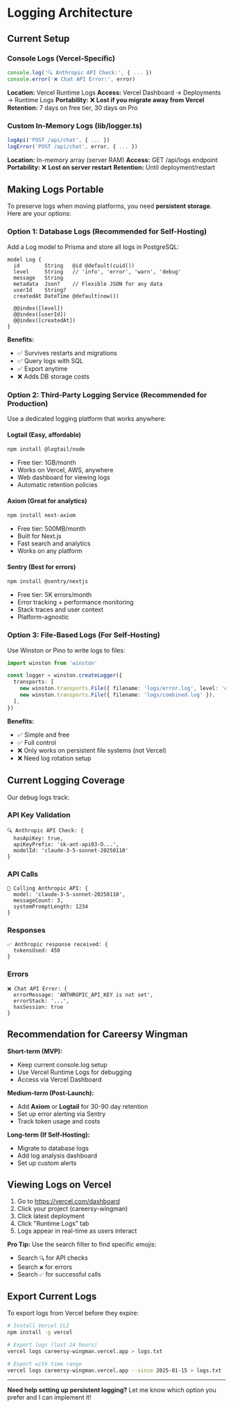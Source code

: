 # Logging Architecture

## Current Setup

### Console Logs (Vercel-Specific)
```typescript
console.log('🔍 Anthropic API Check:', { ... })
console.error('❌ Chat API Error:', error)
```

**Location:** Vercel Runtime Logs
**Access:** Vercel Dashboard → Deployments → Runtime Logs
**Portability:** ❌ **Lost if you migrate away from Vercel**
**Retention:** 7 days on free tier, 30 days on Pro

### Custom In-Memory Logs (lib/logger.ts)
```typescript
logApi('POST /api/chat', { ... })
logError('POST /api/chat', error, { ... })
```

**Location:** In-memory array (server RAM)
**Access:** GET /api/logs endpoint
**Portability:** ❌ **Lost on server restart**
**Retention:** Until deployment/restart

## Making Logs Portable

To preserve logs when moving platforms, you need **persistent storage**. Here are your options:

### Option 1: Database Logs (Recommended for Self-Hosting)

Add a Log model to Prisma and store all logs in PostgreSQL:

```prisma
model Log {
  id        String   @id @default(cuid())
  level     String   // 'info', 'error', 'warn', 'debug'
  message   String
  metadata  Json?    // Flexible JSON for any data
  userId    String?
  createdAt DateTime @default(now())

  @@index([level])
  @@index([userId])
  @@index([createdAt])
}
```

**Benefits:**
- ✅ Survives restarts and migrations
- ✅ Query logs with SQL
- ✅ Export anytime
- ❌ Adds DB storage costs

### Option 2: Third-Party Logging Service (Recommended for Production)

Use a dedicated logging platform that works anywhere:

#### **Logtail** (Easy, affordable)
```bash
npm install @logtail/node
```
- Free tier: 1GB/month
- Works on Vercel, AWS, anywhere
- Web dashboard for viewing logs
- Automatic retention policies

#### **Axiom** (Great for analytics)
```bash
npm install next-axiom
```
- Free tier: 500MB/month
- Built for Next.js
- Fast search and analytics
- Works on any platform

#### **Sentry** (Best for errors)
```bash
npm install @sentry/nextjs
```
- Free tier: 5K errors/month
- Error tracking + performance monitoring
- Stack traces and user context
- Platform-agnostic

### Option 3: File-Based Logs (For Self-Hosting)

Use Winston or Pino to write logs to files:

```typescript
import winston from 'winston'

const logger = winston.createLogger({
  transports: [
    new winston.transports.File({ filename: 'logs/error.log', level: 'error' }),
    new winston.transports.File({ filename: 'logs/combined.log' }),
  ],
})
```

**Benefits:**
- ✅ Simple and free
- ✅ Full control
- ❌ Only works on persistent file systems (not Vercel)
- ❌ Need log rotation setup

## Current Logging Coverage

Our debug logs track:

### API Key Validation
```
🔍 Anthropic API Check: {
  hasApiKey: true,
  apiKeyPrefix: 'sk-ant-api03-O...',
  modelId: 'claude-3-5-sonnet-20250110'
}
```

### API Calls
```
🤖 Calling Anthropic API: {
  model: 'claude-3-5-sonnet-20250110',
  messageCount: 3,
  systemPromptLength: 1234
}
```

### Responses
```
✅ Anthropic response received: {
  tokensUsed: 450
}
```

### Errors
```
❌ Chat API Error: {
  errorMessage: 'ANTHROPIC_API_KEY is not set',
  errorStack: '...',
  hasSession: true
}
```

## Recommendation for Careersy Wingman

**Short-term (MVP):**
- Keep current console.log setup
- Use Vercel Runtime Logs for debugging
- Access via Vercel Dashboard

**Medium-term (Post-Launch):**
- Add **Axiom** or **Logtail** for 30-90 day retention
- Set up error alerting via Sentry
- Track token usage and costs

**Long-term (If Self-Hosting):**
- Migrate to database logs
- Add log analysis dashboard
- Set up custom alerts

## Viewing Logs on Vercel

1. Go to https://vercel.com/dashboard
2. Click your project (careersy-wingman)
3. Click latest deployment
4. Click "Runtime Logs" tab
5. Logs appear in real-time as users interact

**Pro Tip:** Use the search filter to find specific emojis:
- Search `🔍` for API checks
- Search `❌` for errors
- Search `✅` for successful calls

## Export Current Logs

To export logs from Vercel before they expire:

```bash
# Install Vercel CLI
npm install -g vercel

# Export logs (last 24 hours)
vercel logs careersy-wingman.vercel.app > logs.txt

# Export with time range
vercel logs careersy-wingman.vercel.app --since 2025-01-15 > logs.txt
```

---

**Need help setting up persistent logging?** Let me know which option you prefer and I can implement it!
